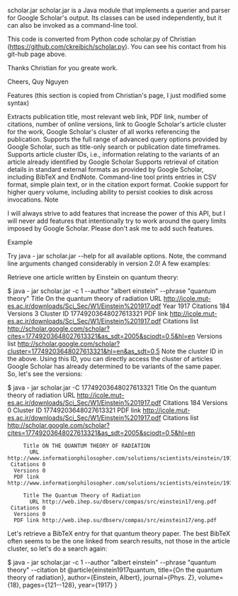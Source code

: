 scholar.jar
scholar.jar is a Java module that implements a querier and parser for Google Scholar's output. Its classes can be used independently, but it can also be invoked as a command-line tool.

This code is converted from Python code scholar.py of Christian (https://github.com/ckreibich/scholar.py). You can see his contact from his git-hub page above.

Thanks Christian for you greate work.

Cheers,
Quy Nguyen

Features (this section is copied from Christian's page, I just modified some syntax)

Extracts publication title, most relevant web link, PDF link, number of citations, number of online versions, link to Google Scholar's article cluster for the work, Google Scholar's cluster of all works referencing the publication.
Supports the full range of advanced query options provided by Google Scholar, such as title-only search or publication date timeframes.
Supports article cluster IDs, i.e., information relating to the variants of an article already identified by Google Scholar
Supports retrieval of citation details in standard external formats as provided by Google Scholar, including BibTeX and EndNote.
Command-line tool prints entries in CSV format, simple plain text, or in the citation export format.
Cookie support for higher query volume, including ability to persist cookies to disk across invocations.
Note

I will always strive to add features that increase the power of this API, but I will never add features that intentionally try to work around the query limits imposed by Google Scholar. Please don't ask me to add such features.

Example

Try java - jar scholar.jar --help for all available options. Note, the command line arguments changed considerably in version 2.0! A few examples:

Retrieve one article written by Einstein on quantum theory:

$ java - jar scholar.jar -c 1 --author "albert einstein" --phrase "quantum theory"
         Title On the quantum theory of radiation
           URL http://icole.mut-es.ac.ir/downloads/Sci_Sec/W1/Einstein%201917.pdf
          Year 1917
     Citations 184
      Versions 3
    Cluster ID 17749203648027613321
      PDF link http://icole.mut-es.ac.ir/downloads/Sci_Sec/W1/Einstein%201917.pdf
Citations list http://scholar.google.com/scholar?cites=17749203648027613321&as_sdt=2005&sciodt=0,5&hl=en
 Versions list http://scholar.google.com/scholar?cluster=17749203648027613321&hl=en&as_sdt=0,5
Note the cluster ID in the above. Using this ID, you can directly access the cluster of articles Google Scholar has already determined to be variants of the same paper. So, let's see the versions:

$ java - jar scholar.jar -C 17749203648027613321
         Title On the quantum theory of radiation
           URL http://icole.mut-es.ac.ir/downloads/Sci_Sec/W1/Einstein%201917.pdf
     Citations 184
      Versions 0
    Cluster ID 17749203648027613321
      PDF link http://icole.mut-es.ac.ir/downloads/Sci_Sec/W1/Einstein%201917.pdf
Citations list http://scholar.google.com/scholar?cites=17749203648027613321&as_sdt=2005&sciodt=0,5&hl=en

         Title ON THE QUANTUM THEORY OF RADIATION
           URL http://www.informationphilosopher.com/solutions/scientists/einstein/1917_Radiation.pdf
     Citations 0
      Versions 0
      PDF link http://www.informationphilosopher.com/solutions/scientists/einstein/1917_Radiation.pdf

         Title The Quantum Theory of Radiation
           URL http://web.ihep.su/dbserv/compas/src/einstein17/eng.pdf
     Citations 0
      Versions 0
      PDF link http://web.ihep.su/dbserv/compas/src/einstein17/eng.pdf
Let's retrieve a BibTeX entry for that quantum theory paper. The best BibTeX often seems to be the one linked from search results, not those in the article cluster, so let's do a search again:

$ java - jar scholar.jar -c 1 --author "albert einstein" --phrase "quantum theory" --citation bt
@article{einstein1917quantum,
  title={On the quantum theory of radiation},
  author={Einstein, Albert},
  journal={Phys. Z},
  volume={18},
  pages={121--128},
  year={1917}
}
